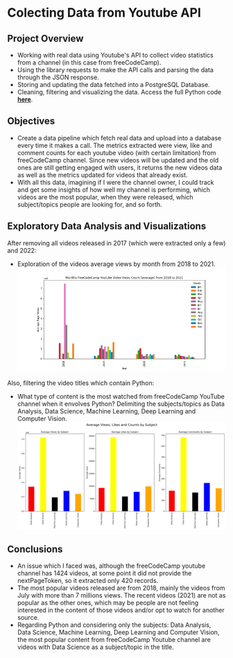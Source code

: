 # Colecting Data from Youtube API

## Project Overview
- Working with real data using Youtube's API to collect video statistics from a channel (in this case from freeCodeCamp).
- Using the library requests to make the API calls and parsing the data through the JSON response.
- Storing and updating the data fetched into a PostgreSQL Database.
- Cleaning, filtering and visualizing the data. Access the full Python code **[here](https://github.com/ThiPauli/Fetch_Data_Youtube_API/blob/main/extracting_data_youtube_api_freecodecamp.ipynb)**.

## Objectives
* Create a data pipeline which fetch real data and upload into a database every time it makes a call. The metrics extracted were view, like and comment counts for each youtube video (with certain limitation) from freeCodeCamp channel. Since new videos will be updated and the old ones are still getting engaged with users, it returns the new videos data as well as the metrics updated for videos that already exist.
* With all this data, imagining if I were the channel owner, I could track and get some insights of how well my channel is performing, which videos are the most popular, when they were released, which subject/topics people are looking for, and so forth.

## Exploratory Data Analysis and Visualizations
After removing all videos released in 2017 (which were extracted only a few) and 2022:
* Exploration of the videos average views by month from 2018 to 2021.
![](images/monthly_freecodecamp_average_views.png)

Also, filtering the video titles which contain Python:
* What type of content is the most watched from freeCodeCamp YouTube channel when it envolves Python? Delimiting the subjects/topics as Data Analysis, Data Science, Machine Learning, Deep Learning and Computer Vision.
![](images/average_by_subject.png)

## Conclusions
* An issue which I faced was, although the freeCodeCamp youtube channel has 1424 videos, at some point it did not provide the nextPageToken, so it extracted only 420 records.
* The most popular videos released are from 2018, mainly the videos from July with more than 7 millions views. The recent videos (2021) are not as popular as the other ones, which may be people are not feeling interested in the content of those videos and/or opt to watch for another source.
* Regarding Python and considering only the subjects: Data Analysis, Data Science, Machine Learning, Deep Learning and Computer Vision, the most popular content from freeCodeCamp Youtube channel are videos with Data Science as a subject/topic in the title.
